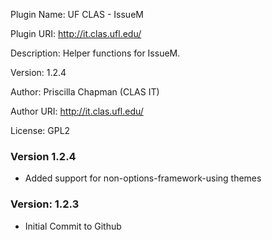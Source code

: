 Plugin Name: UF CLAS - IssueM

Plugin URI: http://it.clas.ufl.edu/

Description: Helper functions for IssueM.

Version: 1.2.4

Author: Priscilla Chapman (CLAS IT)

Author URI: http://it.clas.ufl.edu/

License: GPL2


### Version 1.2.4
- Added support for non-options-framework-using themes

### Version: 1.2.3
- Initial Commit to Github

